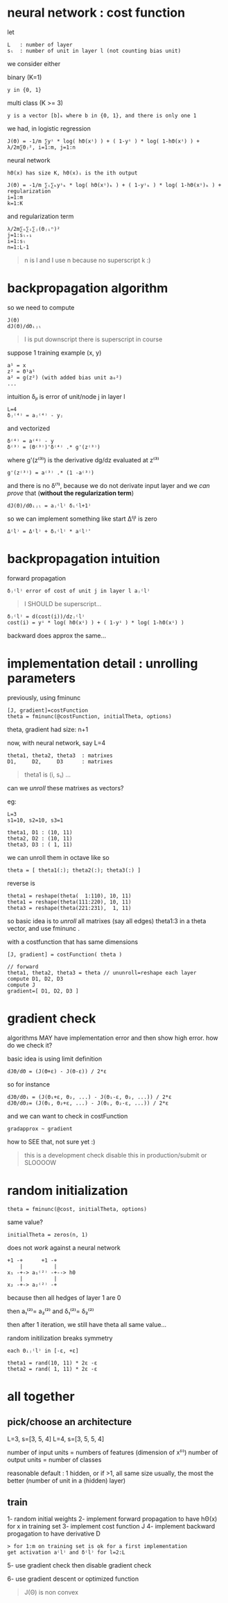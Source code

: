 neural network : cost function
==============================
let

    L   : number of layer
    sₗ  : number of unit in layer l (not counting bias unit)

we consider either

binary (K=1)

    y in {0, 1}

multi class (K >= 3)

    y is a vector [b]ₖ where b in {0, 1}, and there is only one 1

we had, in logistic regression

    J(Θ) = -1/m ∑yⁱ * log( hΘ(xⁱ) ) + ( 1-yⁱ ) * log( 1-hΘ(xⁱ) ) + λ/2m∑Θⱼ², i=1:m, j=1:n

neural network

    hΘ(x) has size K, hΘ(x)ᵢ is the ith output

    J(Θ) = -1/m ∑ᵢ∑ₖyⁱₖ * log( hΘ(xⁱ)ₖ ) + ( 1-yⁱₖ ) * log( 1-hΘ(xⁱ)ₖ ) + regularization
    i=1:m
    k=1:K

and regularization term

    λ/2m∑ₙ∑ᵢ∑ⱼ(Θⱼᵢⁿ)²
    j=1:sₗ₊₁
    i=1:sₗ
    n=1:L-1

> n is l and I use n because no superscript k :)

backpropagation algorithm
=========================
so we need to compute

    J(Θ)
    dJ(Θ)/dΘᵢⱼₗ

> l is put downscript there is superscript in course

suppose 1 training example (x, y)

    a¹ = x
    z² = Θ¹a¹
    a² = g(z²) (with added bias unit a₀²)
    ...

intuition δⱼₗ is error of unit/node j in layer l

    L=4
    δⱼ⁽⁴⁾ = aⱼ⁽⁴⁾ - yⱼ

and vectorized

    δ⁽⁴⁾ = a⁽⁴⁾ - y
    δ⁽³⁾ = (Θ⁽³⁾)'δ⁽⁴⁾ .* g'(z⁽³⁾)

where g'(z⁽³⁾) is the derivative dg/dz evaluated at z⁽³⁾

    g'(z⁽³⁾) = a⁽³⁾ .* (1 -a⁽³⁾)

and there is no δ⁽¹⁾, because we do not derivate input layer
and we _can prove_ that (__without the regularization term__)

    dJ(Θ)/dΘᵢⱼₗ = aⱼ⁽l⁾ δᵢ⁽l+1⁾

so we can implement something like
start Δ⁽l⁾ is zero

    Δ⁽l⁾ = Δ⁽l⁾ + δᵢ⁽l⁾ * a⁽l⁾'

backpropagation intuition
=========================

forward propagation

    δⱼ⁽l⁾ error of cost of unit j in layer l aⱼ⁽l⁾

> l SHOULD be superscript...

    δⱼ⁽l⁾ = d(cost(i))/dzⱼ⁽l⁾
    cost(i) = yⁱ * log( hΘ(xⁱ) ) + ( 1-yⁱ ) * log( 1-hΘ(xⁱ) )

backward does approx the same...

implementation detail : unrolling parameters
============================================
previously, using fminunc

    [J, gradient]=costFunction
    theta = fminunc(@costFunction, initialTheta, options)

theta, gradient had size: n+1

now, with neural network, say L=4

    theta1, theta2, theta3  : matrixes
    D1,     D2,     D3      : matrixes

> theta1 is (i, s₁) ...

can we _unroll_ these matrixes as vectors?

eg:

    L=3
    s1=10, s2=10, s3=1

    theta1, D1 : (10, 11)
    theta2, D2 : (10, 11)
    theta3, D3 : ( 1, 11)

we can unroll them in octave like so

    theta = [ theta1(:); theta2(:); theta3(:) ]

reverse is

    theta1 = reshape(theta(  1:110), 10, 11)
    theta1 = reshape(theta(111:220), 10, 11)
    theta3 = reshape(theta(221:231),  1, 11)

so basic idea is to _unroll_ all matrixes (say all edges) theta1:3 in a theta vector,
and use fminunc
.

with a costfunction that has same dimensions

    [J, gradient] = costFunction( theta )

    // forward
    theta1, theta2, theta3 = theta // ununroll=reshape each layer
    compute D1, D2, D3
    compute J
    gradient=[ D1, D2, D3 ]

gradient check
==============
algorithms MAY have implementation error and then show high error.
how do we check it?

basic idea is using limit definition

    dJΘ/dΘ = (J(Θ+ε) - J(Θ-ε)) / 2*ε

so for instance

    dJΘ/dΘ₁ = (J(Θ₁+ε, Θ₂, ...) - J(Θ₁-ε, Θ₂, ...)) / 2*ε
    dJΘ/dΘ₂= (J(Θ₁, Θ₂+ε, ...) - J(Θ₁, Θ₂-ε, ...)) / 2*ε

and we can want to check in costFunction

    gradapprox ~ gradient

how to SEE that, not sure yet :)

> this is a development check
> disable this in production/submit or SLOOOOW
>

random initialization
=====================

    theta = fminunc(@cost, initialTheta, options)

same value?

    initialTheta = zeros(n, 1)

does not _work_ against a neural network

    +1 -+      +1 -+
        |          |
    x₁ -+-> a₁⁽²⁾ -+--> h0
        |          |
    x₂ -+-> a₂⁽²⁾ -+

because then all hedges of layer 1 are 0

then  a₁⁽²⁾= a₂⁽²⁾
and   δ₁⁽²⁾= δ₂⁽²⁾

then after 1 iteration, we still have theta all same value...

random initilization breaks symmetry

    each Θᵢⱼ⁽l⁾ in [-ε, +ε]

    theta1 = rand(10, 11) * 2ε -ε
    theta2 = rand( 1, 11) * 2ε -ε

all together
============
pick/choose an architecture
---------------------------

L=3, s=[3, 5, 4]
L=4, s=[3, 5, 5, 4]

number of input units = numbers of features (dimension of x⁽ⁱ⁾)
number of output units = number of classes

reasonable default : 1 hidden, or if >1, all same size usually, the most the better (number of unit in a (hidden) layer)

train
-----

1- random initial weights
2- implement forward propagation to have hΘ(x) for x in training set
3- implement cost function J
4- implement backward progagation to have derivative D

    > for 1:m on training set is ok for a first implementation
    get activation a⁽l⁾ and δ⁽l⁾ for l=2:L

5- use gradient check
  then disable gradient check

6- use gradient descent or optimized function

> J(Θ) is non convex
>

